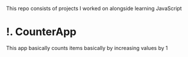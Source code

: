 This repo consists of projects I worked on alongside learning JavaScript

# !. CounterApp
This app basically counts items basically by increasing values by 1




